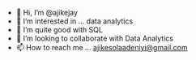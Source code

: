 - 👋 Hi, I’m @ajikejay
- 👀 I’m interested in ... data analytics
- 🌱 I’m quite good with SQL
- 💞️ I’m looking to collaborate with Data Analytics
- 📫 How to reach me ... ajikesolaadeniyi@gmail.com

<!---
ajikejay/ajikejay is a ✨ special ✨ repository because its `README.md` (this file) appears on your GitHub profile.
You can click the Preview link to take a look at your changes.
--->
